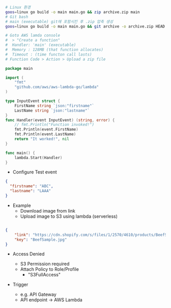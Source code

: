 


```sh
# Linux 환경
goos=linux go build -o main main.go && zip archive.zip main
# Git bash
# main (executable) git에 포함시킨 후 .zip 압축 생성
goos=linux go build -o main main.go && git archive -o archive.zip HEAD main

# Goto AWS lamda console
#  > "Create a function"
#  Handler: 'main' (executable)
#  Memory : 128MB (that function allocates)
#  Timeout : (time functon call lasts)
# Function Code > Action > Upload a zip file
```

```go
package main

import (
	"fmt"
	"github.com/aws/aws-lambda-go/lambda"
)

type InputEvent struct {
	FirstName string `json:"firstname"`
	LastName string `json:"lastname"`
}
func Handler(event InputEvent) (string, error) {
	// fmt.Println("Function invoked!")
	fmt.Println(event.FirstName)
	fmt.Println(event.LastName)
	return "It worked!", nil
}

func main() {
	lambda.Start(Handler)
}
```
- Configure Test event

```json
{
  "firstname": "ABC",
  "lastname": "LAAA"
}
```

- Example
	- Download image from link
  - Upload image to S3 using lambda (serverless)


```go

```

```json
{
	"link": "https://cdn.shopify.com/s/files/1/2570/4610/products/BeefSample_1024x1024@2x.jpg?v=1650451645",
	"key": "BeefSample.jpg"
}
```

- Access Denied
	- S3 Permission required
	- Attach Policy to Role/Profile
		- "S3FullAccess"

- Trigger
	- e.g. API Gateway
	- API endpoint -> AWS Lambda